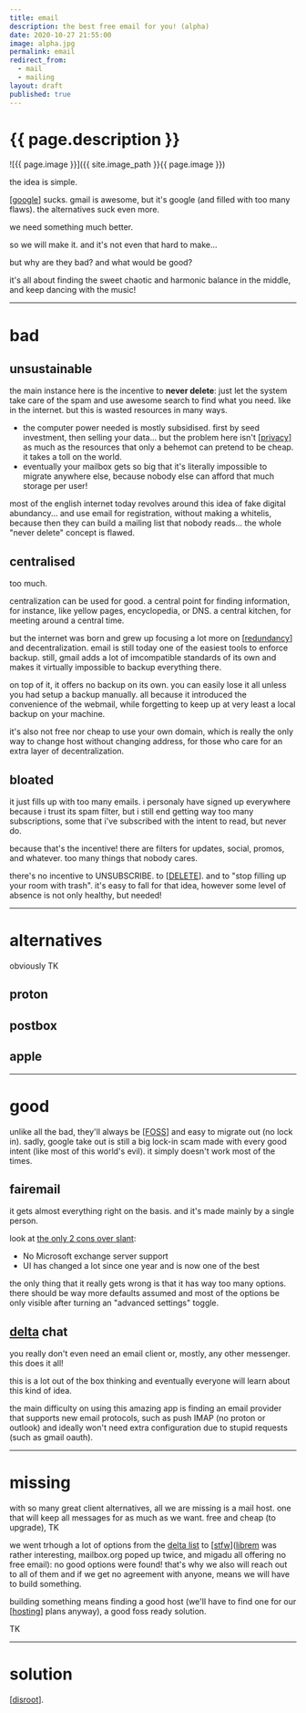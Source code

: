 ```yaml
---
title: email
description: the best free email for you! (alpha)
date: 2020-10-27 21:55:00
image: alpha.jpg
permalink: email
redirect_from:
  - mail
  - mailing
layout: draft
published: true
---
```


# {{ page.description }}

![{{ page.image }}]({{ site.image_path }}{{ page.image }})

the idea is simple.

[[google](/google)] sucks. gmail is awesome, but it's google (and filled with too many flaws). the alternatives suck even more.

we need something much better.

so we will make it. and it's not even that hard to make...

but why are they bad? and what would be good?

it's all about finding the sweet chaotic and harmonic balance in the middle, and keep dancing with the music!

----
# bad

## unsustainable

the main instance here is the incentive to **never delete**: just let the system take care of the spam and use awesome search to find what you need. like in the internet. but this is wasted resources in many ways. 

- the computer power needed is mostly subsidised. first by seed investment, then selling your data... but the problem here isn't [[privacy](/privacy)] as much as the resources that only a behemot can pretend to be cheap. it takes a toll on the world.
- eventually your mailbox gets so big that it's literally impossible to migrate anywhere else, because nobody else can afford that much storage per user!

most of the english internet today revolves around this idea of fake digital abundancy... and use email for registration, without making a whitelis, because then they can build a mailing list that nobody reads... the whole "never delete" concept is flawed.

## centralised

too much.

centralization can be used for good. a central point for finding information, for instance, like yellow pages, encyclopedia, or DNS. a central kitchen, for meeting around a central time.

but the internet was born and grew up focusing a lot more on [[redundancy](/backup)] and decentralization. email is still today one of the easiest tools to enforce backup. still, gmail adds a lot of imcompatible standards of its own and makes it virtually impossible to backup everything there.

on top of it, it offers no backup on its own. you can easily lose it all unless you had setup a backup manually. all because it introduced the convenience of the webmail, while forgetting to keep up at very least a local backup on your machine.

it's also not free nor cheap to use your own domain, which is really the only way to change host without changing address, for those who care for an extra layer of decentralization.

## bloated

it just fills up with too many emails. i personaly have signed up everywhere because i trust its spam filter, but i still end getting way too many subscriptions, some that i've subscribed with the intent to read, but never do.

because that's the incentive! there are filters for updates, social, promos, and whatever. too many things that nobody cares.

there's no incentive to UNSUBSCRIBE. to [[DELETE](/delete)]. and to "stop filling up your room with trash". it's easy to fall for that idea, however some level of absence is not only healthy, but needed!

----
# alternatives
obviously TK

## proton

## postbox

## apple

----
# good

unlike all the bad, they'll always be [[FOSS](/foss)] and easy to migrate out (no lock in). sadly, google take out is still a big lock-in scam made with every good intent (like most of this world's evil). it simply doesn't work most of the times.

## fairemail

it gets almost everything right on the basis. and it's made mainly by a single person.

look at [the only 2 cons over slant](https://www.slant.co/options/3665/alternatives/~gmail-alternatives):

- No Microsoft exchange server support
- UI has changed a lot since one year and is now one of the best

the only thing that it really gets wrong is that it has way too many options. there should be way more defaults assumed and most of the options be only visible after turning an "advanced settings" toggle.

## [delta](/delta) chat

you really don't even need an email client or, mostly, any other messenger. this does it all!

this is a lot out of the box thinking and eventually everyone will learn about this kind of idea.

the main difficulty on using this amazing app is finding an email provider that supports new email protocols, such as push IMAP (no proton or outlook) and ideally won't need extra configuration due to stupid requests (such as gmail oauth).

----
# missing

with so many great client alternatives, all we are missing is a mail host. one that will keep all messages for as much as we want. free and cheap (to upgrade), TK

we went trhough a lot of options from the [delta list](https://providers.delta.chat) to [[stfw](/stfw)]([librem](https://librem.one/faq/) was rather interesting, mailbox.org poped up twice, and migadu all offering no free email): no good options were found! that's why we also will reach out to all of them and if we get no agreement with anyone, means we will have to build something.

building something means finding a good host (we'll have to find one for our [[hosting](/host)] plans anyway), a good foss ready solution.

TK

----
# solution

[[disroot](/disroot)].
